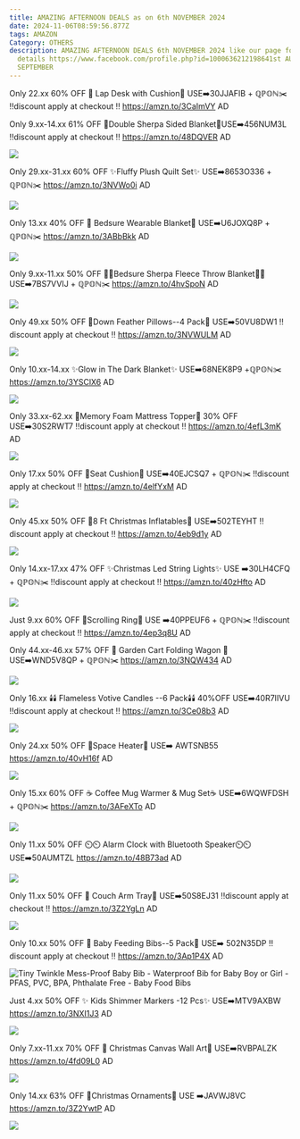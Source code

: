 ```yaml
---
title: AMAZING AFTERNOON DEALS as on 6th NOVEMBER 2024
date: 2024-11-06T08:59:56.877Z
tags: AMAZON
Category: OTHERS
description: AMAZING AFTERNOON DEALS 6th NOVEMBER 2024 like our page for more
  details https://www.facebook.com/profile.php?id=1000636212198641st AUGUST9th
  SEPTEMBER
---
```



Only 22.xx
60% OFF
💞 Lap Desk with Cushion💞
USE➡️30JJAFIB + ℚℙ𝕆ℕ✂️
‼️discount apply at checkout ‼️
https://amzn.to/3CaImVY
AD



Only 9.xx-14.xx
61% OFF 
🌟Double Sherpa Sided Blanket🌟USE➡️456NUM3L 
‼️discount apply at checkout ‼️
https://amzn.to/48DQVER
AD

<!--StartFragment-->

![](https://m.media-amazon.com/images/I/819CiFZewUL._AC_SL1500_.jpg)

<!--EndFragment-->

Only 29.xx-31.xx
60% OFF 
✨Fluffy Plush Quilt Set✨
USE➡️8653O336 + ℚℙ𝕆ℕ✂️
https://amzn.to/3NVWo0i
AD

<!--StartFragment-->

![](https://m.media-amazon.com/images/I/81tUsdEbXHL._AC_SL1500_.jpg)

<!--EndFragment-->

Only 13.xx
40% OFF
🌟 Bedsure Wearable Blanket🌟
USE➡️U6JOXQ8P + ℚℙ𝕆ℕ✂️
https://amzn.to/3ABbBkk
AD

<!--StartFragment-->

![](https://m.media-amazon.com/images/I/91F-jm5r6nL._AC_SL1500_.jpg)

<!--EndFragment-->

Only 9.xx-11.xx
50% OFF 
🎀🎀Bedsure Sherpa Fleece Throw Blanket🎀🎀
USE➡️7BS7VVIJ + ℚℙ𝕆ℕ✂️
https://amzn.to/4hvSpoN
AD

<!--StartFragment-->

![](https://m.media-amazon.com/images/I/81-x+F2EsHL._AC_SL1500_.jpg)

<!--EndFragment-->

Only 49.xx
50% OFF 
💞Down Feather Pillows--4 Pack💞
USE➡️50VU8DW1
‼️discount apply at checkout ‼️
https://amzn.to/3NVWULM
AD

<!--StartFragment-->

![](https://m.media-amazon.com/images/I/61tf3oKLiXL._AC_SL1500_.jpg)

<!--EndFragment-->

Only 10.xx-14.xx
✨Glow in The Dark Blanket✨
USE➡️68NEK8P9 +ℚℙ𝕆ℕ✂️
https://amzn.to/3YSClX6
AD

<!--StartFragment-->

![](https://m.media-amazon.com/images/I/712xCAK9mML._AC_SL1500_.jpg)

<!--EndFragment-->

Only 33.xx-62.xx
🎀Memory Foam Mattress Topper🎀
30% OFF 
USE➡️30S2RWT7 
‼️discount apply at checkout ‼️
https://amzn.to/4efL3mK
AD

<!--StartFragment-->

![](https://m.media-amazon.com/images/I/81eoA484hEL._AC_SL1500_.jpg)

<!--EndFragment-->

Only 17.xx
50% OFF 
🌟Seat Cushion🌟
USE➡️40EJCSQ7 + ℚℙ𝕆ℕ✂️
‼️discount apply at checkout ‼️
https://amzn.to/4elfYxM
AD

<!--StartFragment-->

![](https://m.media-amazon.com/images/I/81xFWysYTHL._AC_SL1500_.jpg)

<!--EndFragment-->

Only 45.xx
50% OFF 
🌲8 Ft Christmas Inflatables🌲
USE➡️502TEYHT
‼️discount apply at checkout ‼️
https://amzn.to/4eb9d1y
AD

<!--StartFragment-->

![](https://m.media-amazon.com/images/I/81V2+lFS9+L._AC_SL1500_.jpg)

<!--EndFragment-->

Only 14.xx-17.xx
47% OFF 
✨Christmas Led String Lights✨
USE ➡️30LH4CFQ + ℚℙ𝕆ℕ✂️
‼️discount apply at checkout ‼️
https://amzn.to/40zHfto
AD

<!--StartFragment-->

![](https://m.media-amazon.com/images/I/81LMZJ2vDnL._AC_SL1500_.jpg)

<!--EndFragment-->

Just 9.xx
60% OFF 
💞Scrolling Ring💞
USE ➡️40PPEUF6 + ℚℙ𝕆ℕ✂️
‼️discount apply at checkout ‼️
https://amzn.to/4ep3q8U
AD

Only 44.xx-46.xx
57% OFF
🛒 Garden Cart Folding Wagon 🛒
USE➡️WND5V8QP + ℚℙ𝕆ℕ✂️
https://amzn.to/3NQW434
AD

<!--StartFragment-->

![](https://m.media-amazon.com/images/I/719ovOxzxGL._AC_SL1500_.jpg)

<!--EndFragment-->

Only 16.xx
🕯️🕯️ Flameless Votive Candles
--6 Pack🕯️🕯️
40%OFF
USE➡️40R7IIVU 
‼️discount apply at checkout ‼️
https://amzn.to/3Ce08b3
AD

<!--StartFragment-->

![](https://m.media-amazon.com/images/I/61WgY2+3j0L._AC_SL1500_.jpg)

<!--EndFragment-->

Only 24.xx
50% OFF 
🌟Space Heater🌟
USE➡️ AWTSNB55 
https://amzn.to/40vH16f
AD

<!--StartFragment-->

![](https://m.media-amazon.com/images/I/71hNAOSmupL._AC_SL1500_.jpg)

<!--EndFragment-->

Only 15.xx
60% OFF
☕ Coffee Mug Warmer & Mug Set☕
USE➡️6WQWFDSH + ℚℙ𝕆ℕ✂️
https://amzn.to/3AFeXTo
AD

<!--StartFragment-->

![](https://m.media-amazon.com/images/I/71q3fFGNyrL._AC_SL1500_.jpg)

<!--EndFragment-->

Only 11.xx
50% OFF
⏲️⏲️ Alarm Clock with Bluetooth Speaker⏲️⏲️
USE➡️50AUMTZL 
https://amzn.to/48B73ad
AD

<!--StartFragment-->

![](https://m.media-amazon.com/images/I/61kA4L93QzL._AC_SL1500_.jpg)

<!--EndFragment-->

Only 11.xx
50% OFF
🌟 Couch Arm Tray🌟
USE➡️50S8EJ31 
‼️discount apply at checkout ‼️
https://amzn.to/3Z2YgLn
AD

<!--StartFragment-->

![](https://m.media-amazon.com/images/I/81I52e743YL._AC_SL1500_.jpg)

<!--EndFragment-->

Only 10.xx
50% OFF
💞 Baby Feeding Bibs--5 Pack💞
USE➡️ 502N35DP 
‼️discount apply at checkout ‼️
https://amzn.to/3Ap1P4X
AD

<!--StartFragment-->

![Tiny Twinkle Mess-Proof Baby Bib - Waterproof Bib for Baby Boy or Girl - PFAS, PVC, BPA, Phthalate Free - Baby Food Bibs](https://m.media-amazon.com/images/I/61CKSv+3ogL._AC_SX679_.jpg)

<!--EndFragment-->

Just 4.xx
50% OFF
✨ Kids Shimmer Markers -12 Pcs✨
USE➡️MTV9AXBW 
https://amzn.to/3NXI1J3
AD

<!--StartFragment-->

![](https://m.media-amazon.com/images/I/81w4Wa4FccL._AC_SL1500_.jpg)

<!--EndFragment-->

Only 7.xx-11.xx
70% OFF
🎨 Christmas Canvas Wall Art🎨
USE➡️RVBPALZK
https://amzn.to/4fd09L0
AD

<!--StartFragment-->

![](https://m.media-amazon.com/images/I/91rGkBwqAKL._AC_SL1500_.jpg)

<!--EndFragment-->



Only 14.xx
63% OFF 
🌲Christmas Ornaments🌲
USE ➡️JAVWJ8VC 
https://amzn.to/3Z2YwtP
AD

<!--StartFragment-->

![](https://m.media-amazon.com/images/I/91MNtEZOquL._AC_SL1500_.jpg)

<!--EndFragment-->